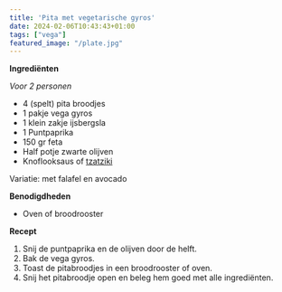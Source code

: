 ```yaml
---
title: 'Pita met vegetarische gyros'
date: 2024-02-06T10:43:43+01:00
tags: ["vega"]
featured_image: "/plate.jpg"
---
```


**Ingrediënten**

*Voor 2 personen*
- 4 (spelt) pita broodjes
- 1 pakje vega gyros
- 1 klein zakje ijsbergsla
- 1 Puntpaprika
- 150 gr feta
- Half potje zwarte olijven
- Knoflooksaus of [tzatziki](#tzatziki)

Variatie: met falafel en avocado

**Benodigdheden**
- Oven of broodrooster

**Recept**
1. Snij de puntpaprika en de olijven door de helft.
2. Bak de vega gyros.
3. Toast de pitabroodjes in een broodrooster of oven.
4. Snij het pitabroodje open en beleg hem goed met alle ingrediënten.